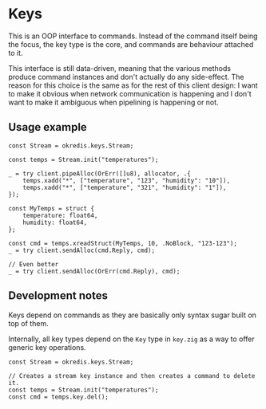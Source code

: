 # Keys
This is an OOP interface to commands.
Instead of the command itself being the focus, the key type is the core, and 
commands are behaviour attached to it.

This interface is still data-driven, meaning that the various methods produce 
command instances and don't actually do any side-effect. The reason for this 
choice is the same as for the rest of this client design: I want to make it 
obvious when network communication is happening and I don't want to make it 
ambiguous when pipelining is happening or not.

## Usage example


```zig
const Stream = okredis.keys.Stream;

const temps = Stream.init("temperatures");

_ = try client.pipeAlloc(OrErr([]u8), allocator, .{
	temps.xadd("*", ["temperature", "123", "humidity": "10"]),
	temps.xadd("*", ["temperature", "321", "humidity": "1"]),
});

const MyTemps = struct {
	temperature: float64,
	humidity: float64,
};

const cmd = temps.xreadStruct(MyTemps, 10, .NoBlock, "123-123");
_ = try client.sendAlloc(cmd.Reply, cmd);

// Even better
_ = try client.sendAlloc(OrErr(cmd.Reply), cmd);

```

## Development notes

Keys depend on commands as they are basically only syntax sugar built on top of 
them.

Internally, all key types depend on the `Key` type in `key.zig` as a way to 
offer generic key operations.

```zig
const Stream = okredis.keys.Stream;

// Creates a stream key instance and then creates a command to delete it.
const temps = Stream.init("temperatures");
const cmd = temps.key.del();
```
